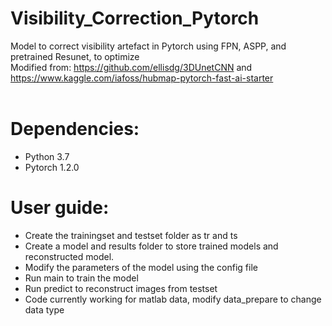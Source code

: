 # Visibility_Correction_Pytorch

Model to correct visibility artefact in Pytorch using FPN, ASPP, and pretrained Resunet, to optimize <br/>
Modified from: https://github.com/ellisdg/3DUnetCNN and https://www.kaggle.com/iafoss/hubmap-pytorch-fast-ai-starter <br/>
<br/>

# Dependencies:

* Python 3.7
* Pytorch 1.2.0

# User guide:

* Create the trainingset and testset folder as tr and ts
* Create a model and results folder to store trained models and reconstructed model.
* Modify the parameters of the model using the config file
* Run main to train the model
* Run predict to reconstruct images from testset
* Code currently working for matlab data, modify data_prepare to change data type

